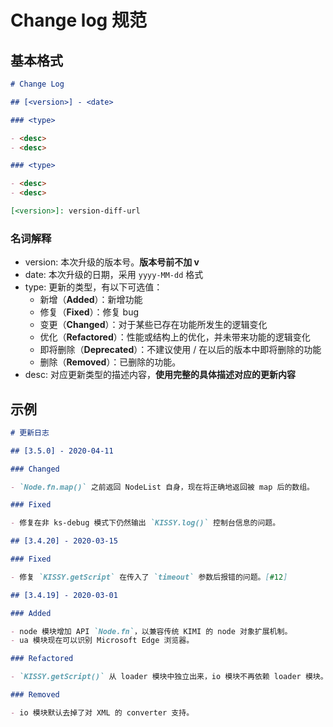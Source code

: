 # Change log 规范

## 基本格式

```markdown
# Change Log

## [<version>] - <date>

### <type>

- <desc>
- <desc>

### <type>

- <desc>
- <desc>

[<version>]: version-diff-url
```

### 名词解释

- version: 本次升级的版本号。**版本号前不加 v**
- date: 本次升级的日期，采用 `yyyy-MM-dd` 格式
- type: 更新的类型，有以下可选值：
  - 新增（**Added**）：新增功能
  - 修复（**Fixed**）：修复 bug
  - 变更（**Changed**）：对于某些已存在功能所发生的逻辑变化
  - 优化（**Refactored**）：性能或结构上的优化，并未带来功能的逻辑变化
  - 即将删除（**Deprecated**）：不建议使用 / 在以后的版本中即将删除的功能
  - 删除（**Removed**）：已删除的功能。
- desc: 对应更新类型的描述内容，**使用完整的具体描述对应的更新内容**

## 示例

```markdown
# 更新日志

## [3.5.0] - 2020-04-11

### Changed

- `Node.fn.map()` 之前返回 NodeList 自身，现在将正确地返回被 map 后的数组。

### Fixed

- 修复在非 ks-debug 模式下仍然输出 `KISSY.log()` 控制台信息的问题。

## [3.4.20] - 2020-03-15

### Fixed

- 修复 `KISSY.getScript` 在传入了 `timeout` 参数后报错的问题。[#12]

## [3.4.19] - 2020-03-01

### Added

- node 模块增加 API `Node.fn`，以兼容传统 KIMI 的 node 对象扩展机制。
- ua 模块现在可以识别 Microsoft Edge 浏览器。

### Refactored

- `KISSY.getScript()` 从 loader 模块中独立出来，io 模块不再依赖 loader 模块。

### Removed

- io 模块默认去掉了对 XML 的 converter 支持。
```
